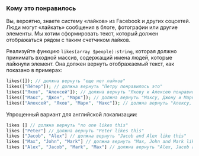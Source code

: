 ### Кому это понравилось

Вы, вероятно, знаете систему «лайков» из Facebook и других соцсетей. Люди могут «лайкать»
сообщения в блоге, фотографии или другие элементы. Мы хотим сформировать текст, который 
должен отображаться рядом с таким счетчиком лайков.

Реализуйте функцию `likes(array $people):string`, которая должно принимать входной массив,
содержащий имена людей, которые лайкнули элемент. Она должен вернуть отображаемый текст,
как показано в примерах:

```php
likes([]); // должна вернуть "еще нет лайков"
likes(["Пётер"]); // должна вернуть "Петру понравилось это"
likes(["Яков", "Алексей"]); // должна вернуть "Якову и Алексею понравиось это"
likes(["Макс", "Джон", "Марк"]); // должна вернуть "Максу, Джону и Марку понравилось это"
likes(["Алексей", "Яков", "Марк", "Макс"]); // должна вернуть "Алексу, Якову и еще двоим понравилось это"
```

Упрощенный вариант для английской локализации:

```php
likes [] // должна вернуть "no one likes this"
likes ["Peter"] // должна вернуть "Peter likes this"
likes ["Jacob", "Alex"] // должна вернуть "Jacob and Alex like this"
likes ["Max", "John", "Mark"] // должна вернуть "Max, John and Mark like this"
likes ["Alex", "Jacob", "Mark", "Max"] // должна вернуть "Alex, Jacob and 2 others like this"
```
